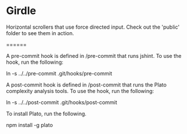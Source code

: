 Girdle
======

Horizontal scrollers that use force directed input. Check out the 'public' folder to see them in action.

======

A pre-commit hook is defined in /pre-commit that runs jshint. To use the hook, run the following:

ln -s ../../pre-commit .git/hooks/pre-commit

A post-commit hook is defined in /post-commit that runs the Plato complexity analysis tools. To use the hook, run the following:

ln -s ../../post-commit .git/hooks/post-commit

To install Plato, run the following.

npm install -g plato

